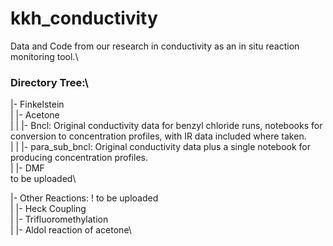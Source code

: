 # kkh_conductivity
Data and Code from our research in conductivity as an in situ reaction monitoring tool.\

### Directory Tree:\
|- Finkelstein\
| |- Acetone\
| | |- Bncl: Original conductivity data for benzyl chloride runs, notebooks for conversion to concentration profiles, with IR data included where taken.\
| | |- para_sub_bncl: Original conductivity data plus a single notebook for producing concentration profiles.\
| |- DMF\
    to be uploaded\

|- Other Reactions: ! to be uploaded\
| |- Heck Coupling\
| |- Trifluoromethylation\
| |- Aldol reaction of acetone\
